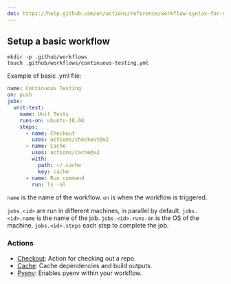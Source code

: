 ```yaml
---
doc: https://help.github.com/en/actions/reference/workflow-syntax-for-github-actions
---
```


## Setup a basic workflow

```shell
mkdir -p .github/workflows
touch .github/workflows/continuous-testing.yml
```

Example of basic .yml file:

```yml
name: Continuous Testing
on: push
jobs:
  unit-test:
    name: Unit Tests
    runs-on: ubuntu-18.04
    steps:
      - name: Checkout
        uses: actions/checkout@v2
      - name: Cache
        uses: actions/cache@v2
        with:
          path: ~/.cache
          key: cache
      - name: Run command
        run: ls -al
```

`name` is the name of the workflow.
`on` is when the workflow is triggered.

`jobs.<id>` are run in different machines, in parallel by default.
`jobs.<id>.name` is the name of the job.
`jobs.<id>.runs-on` is the OS of the machine.
`jobs.<id>.steps` each step to complete the job.

### Actions

- [Checkout](https://github.com/actions/checkout): Action for checking out a repo.
- [Cache](https://github.com/actions/cache): Cache dependencies and build outputs.
- [Pyenv](https://github.com/gabrielfalcao/pyenv-action): Enables pyenv within your workflow.
